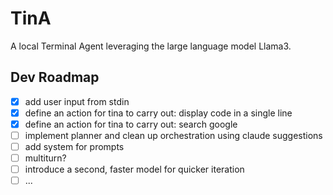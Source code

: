 # TinA
A local Terminal Agent leveraging the large language model Llama3.

## Dev Roadmap
- [x] add user input from stdin
- [x] define an action for tina to carry out: display code in a single line
- [x] define an action for tina to carry out: search google
- [ ] implement planner and clean up orchestration using claude suggestions
- [ ] add system for prompts
- [ ] multiturn?
- [ ] introduce a second, faster model for quicker iteration
- [ ] ...
